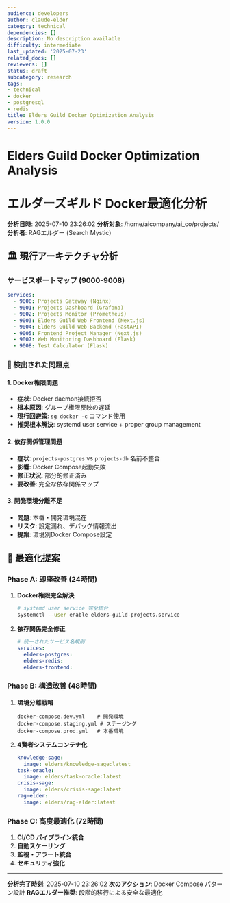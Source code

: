 ```yaml
---
audience: developers
author: claude-elder
category: technical
dependencies: []
description: No description available
difficulty: intermediate
last_updated: '2025-07-23'
related_docs: []
reviewers: []
status: draft
subcategory: research
tags:
- technical
- docker
- postgresql
- redis
title: Elders Guild Docker Optimization Analysis
version: 1.0.0
---
```


# Elders Guild Docker Optimization Analysis
# エルダーズギルド Docker最適化分析

**分析日時**: 2025-07-10 23:26:02
**分析対象**: /home/aicompany/ai_co/projects/
**分析者**: RAGエルダー (Search Mystic)

## 🏛️ 現行アーキテクチャ分析

### サービスポートマップ (9000-9008)
```yaml
services:
  - 9000: Projects Gateway (Nginx)
  - 9001: Projects Dashboard (Grafana)
  - 9002: Projects Monitor (Prometheus)
  - 9003: Elders Guild Web Frontend (Next.js)
  - 9004: Elders Guild Web Backend (FastAPI)
  - 9005: Frontend Project Manager (Next.js)
  - 9007: Web Monitoring Dashboard (Flask)
  - 9008: Test Calculator (Flask)
```

### 🚨 検出された問題点

#### 1. Docker権限問題
- **症状**: Docker daemon接続拒否
- **根本原因**: グループ権限反映の遅延
- **現行回避策**: `sg docker -c` コマンド使用
- **推奨根本解決**: systemd user service + proper group management

#### 2. 依存関係管理問題
- **症状**: `projects-postgres` vs `projects-db` 名前不整合
- **影響**: Docker Compose起動失敗
- **修正状況**: 部分的修正済み
- **要改善**: 完全な依存関係マップ

#### 3. 開発環境分離不足
- **問題**: 本番・開発環境混在
- **リスク**: 設定漏れ、デバッグ情報流出
- **提案**: 環境別Docker Compose設定

## 🚀 最適化提案

### Phase A: 即座改善 (24時間)
1. **Docker権限完全解決**
   ```bash
   # systemd user service 完全統合
   systemctl --user enable elders-guild-projects.service
   ```

2. **依存関係完全修正**
   ```yaml
   # 統一されたサービス名規則
   services:
     elders-postgres:
     elders-redis:
     elders-frontend:
   ```

### Phase B: 構造改善 (48時間)
1. **環境分離戦略**
   ```
   docker-compose.dev.yml    # 開発環境
   docker-compose.staging.yml # ステージング
   docker-compose.prod.yml   # 本番環境
   ```

2. **4賢者システムコンテナ化**
   ```yaml
   knowledge-sage:
     image: elders/knowledge-sage:latest
   task-oracle:
     image: elders/task-oracle:latest
   crisis-sage:
     image: elders/crisis-sage:latest
   rag-elder:
     image: elders/rag-elder:latest
   ```

### Phase C: 高度最適化 (72時間)
1. **CI/CD パイプライン統合**
2. **自動スケーリング**
3. **監視・アラート統合**
4. **セキュリティ強化**

---
**分析完了時刻**: 2025-07-10 23:26:02
**次のアクション**: Docker Compose パターン設計
**RAGエルダー推奨**: 段階的移行による安全な最適化
